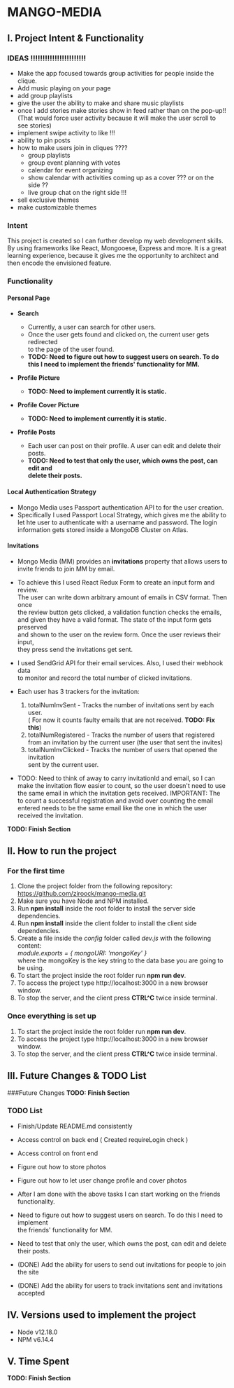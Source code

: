 # MANGO-MEDIA

## I.  Project Intent & Functionality
### IDEAS !!!!!!!!!!!!!!!!!!!!!!!
- Make the app focused towards group activities for people inside the clique.
- Add music playing on your page
- add group playlists 
- give the user the ability to make and share music playlists
- once I add stories make stories show in feed rather than on the pop-up!!
  (That would force user activity because it will make the user scroll to see stories)
- implement swipe activity to like !!!
- ability to pin posts
- how to make users join in cliques ????
    - group playlists 
    - group event planning with votes
    - calendar for event organizing
    - show calendar with activities coming up as a cover ??? or on the side ??
    - live group chat on the right side !!!
- sell exclusive themes
- make customizable themes
### Intent
This project is created so I can further develop my web development skills.  
By using frameworks like React, Mongooese, Express and more. It is a great  
learning experience, because it gives me the opportunity to architect and  
then encode the envisioned feature.  
### Functionality


#### Personal Page

- **Search**
    - Currently, a user can search for other users. 
    - Once the user gets found and clicked on, the current user gets redirected   
      to the page of the user found.
    - **TODO: Need to figure out how to suggest users on search. To do this I
    need to implement the friends' functionality for MM.**

- **Profile Picture**
    - **TODO: Need to implement currently it is static.**
 
- **Profile Cover Picture**
    - **TODO: Need to implement currently it is static.**
 
- **Profile Posts**
    - Each user can post on their profile. A user can edit and delete their posts.
    - **TODO: Need to test that only the user, which owns the post, can edit and    
    delete their posts.**

#### Local Authentication Strategy
   - Mongo Media uses Passport authentication API to for the user creation.
   - Specifically I used Passport Local Strategy, which gives me the ability to
     let hte user to authenticate with a username and password. The login   
     information gets stored inside a MongoDB Cluster on Atlas.
     
#### Invitations
   - Mongo Media (MM) provides an **invitations** property that allows users to    
   invite friends to join MM by email.    
   - To achieve this I used React Redux Form to create an input form and review.   
    The user can write down arbitrary amount of emails in CSV format. Then once  
    the review button gets clicked, a validation function checks the emails,   
    and given they have a valid format. The state of the input form gets preserved   
    and shown to the user on the review form. Once the user reviews their input,    
    they press send the invitations get sent.   
   - I used SendGrid API for their email services. Also, I used their webhook data   
   to monitor and record the total number of clicked invitations.
   - Each user has 3 trackers for the invitation:
        1. totalNumInvSent - Tracks the number of invitations sent by each user.    
        ( For now it counts faulty emails that are not received. **TODO: Fix this**)
        2. totalNumRegistered - Tracks the number of users that registered from an 
        invitation by the current user (the user that sent the invites)
        3. totalNumInvClicked - Tracks the number of users that opened the invitation    
        sent by the current user.
        
   - TODO: Need to think of away to carry invitationId and email, so I can make the
     invitation flow easier to count, so the user doesn't need to use the same email
     in which the invitation gets received.
     IMPORTANT: The to count a successful registration and avoid
     over counting the email entered needs to be the same email
     like the one in which the user received the invitation.
     
     
**TODO: Finish Section**

## II. How to run the project

### For the first time
1. Clone the project folder from the following repository:   
https://github.com/ziroock/mango-media.git
2. Make sure you have Node and NPM installed.
3. Run **npm install** inside the root folder to install the server side   
dependencies.
4. Run **npm install** inside the client folder to install the client side  
dependencies.
5. Create a file inside the *config* folder called *dev.js* with the following  
 content:  
 *module.exports = { mongoURI: 'mongoKey' }*  
 where the mongoKey is the key string to the data base you are going to be using.
6. To start the project inside the root folder run **npm run dev**.
7. To access the project type http://localhost:3000 in a new browser window.
8. To stop the server, and the client press **CTRL^C** twice inside terminal. 
 
### Once everything is set up
1. To start the project inside the root folder run **npm run dev**. 
2. To access the project type http://localhost:3000 in a new browser window.
3. To stop the server, and the client press **CTRL^C** twice inside terminal. 

## III. Future Changes & TODO List

###Future Changes
**TODO: Finish Section**
### TODO List
- Finish/Update README.md consistently   
- Access control on back end ( Created requireLogin check )
- Access control on front end
- Figure out how to store photos   
- Figure out how to let user change profile and cover photos  
- After I am done with the above tasks I can start working on the friends functionality.    
- Need to figure out how to suggest users on search. To do this I need to implement   
 the friends' functionality for MM.
- Need to test that only the user, which owns the post, can edit and delete their posts.


- (DONE) Add the ability for users to send out invitations for people to join the site
- (DONE) Add the ability for users to track invitations sent and invitations accepted
## IV. Versions used to implement the project
- Node v12.18.0
- NPM v6.14.4

## V. Time Spent
**TODO: Finish Section**

